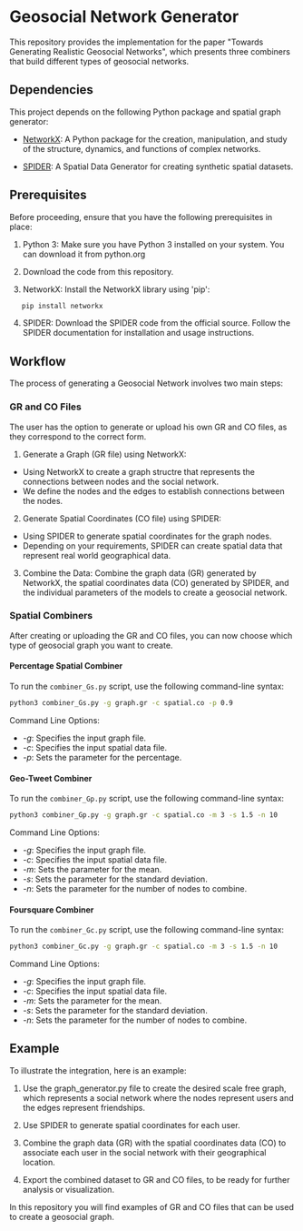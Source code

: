 # Geosocial Network Generator

This repository provides the implementation for the paper "Towards Generating Realistic Geosocial Networks", which presents three combiners that build different types of geosocial networks.

## Dependencies

This project depends on the following Python package and spatial graph generator:

- [NetworkX](https://networkx.github.io/): A Python package for the creation, manipulation, and study of the structure, dynamics, and functions of complex networks.
 
- [SPIDER](https://github.com/aseldawy/spider): A Spatial Data Generator for creating synthetic spatial datasets.

## Prerequisites
Before proceeding, ensure that you have the following prerequisites in place:

1. Python 3: Make sure you have Python 3 installed on your system. You can download it from python.org
   
2. Download the code from this repository.

3. NetworkX: Install the NetworkX library using 'pip':
```bash
   pip install networkx
```
4. SPIDER: Download the SPIDER code from the official source. Follow the SPIDER documentation for installation and usage instructions.

## Workflow
The process of generating a Geosocial Network involves two main steps:

### GR and CO Files

The user has the option to generate or upload his own GR and CO files, as they correspond to the correct form. 

1. Generate a Graph (GR file) using NetworkX:
- Using NetworkX to create a graph structre that represents the connections between nodes and the social network.
- We define the nodes and the edges to establish connections between the nodes.

2. Generate Spatial Coordinates (CO file) using SPIDER:
- Using SPIDER to generate spatial coordinates for the graph nodes.
- Depending on your requirements, SPIDER can create spatial data that represent real world geographical data.
  
3. Combine the Data:
Combine the graph data (GR) generated by NetworkX, the spatial coordinates data (CO) generated by SPIDER, and the individual parameters of the models to create a geosocial network.

### Spatial Combiners
After creating or uploading the GR and CO files, you can now choose which type of geosocial graph you want to create.

#### Percentage Spatial Combiner
To run the `combiner_Gs.py` script, use the following command-line syntax:

```bash
python3 combiner_Gs.py -g graph.gr -c spatial.co -p 0.9
```

Command Line Options:
- *-g*: Specifies the input graph file.
- *-c*: Specifies the input spatial data file.
- *-p*: Sets the parameter for the percentage.

#### Geo-Tweet Combiner
To run the `combiner_Gp.py` script, use the following command-line syntax:

```bash
python3 combiner_Gp.py -g graph.gr -c spatial.co -m 3 -s 1.5 -n 10
```
Command Line Options:
- *-g*: Specifies the input graph file.
- *-c*: Specifies the input spatial data file.
- *-m*: Sets the parameter for the mean.
- *-s*: Sets the parameter for the standard deviation.
- *-n*: Sets the parameter for the number of nodes to combine.

#### Foursquare Combiner
To run the `combiner_Gc.py` script, use the following command-line syntax:

```bash
python3 combiner_Gc.py -g graph.gr -c spatial.co -m 3 -s 1.5 -n 10
```

Command Line Options:
- *-g*: Specifies the input graph file.
- *-c*: Specifies the input spatial data file.
- *-m*: Sets the parameter for the mean.
- *-s*: Sets the parameter for the standard deviation.
- *-n*: Sets the parameter for the number of nodes to combine.


## Example

To illustrate the integration, here is an example:

1. Use the graph_generator.py file to create the desired scale free graph, which represents a social network where the nodes represent users and the edges represent friendships.
   
2. Use SPIDER to generate spatial coordinates for each user.

3. Combine the graph data (GR) with the spatial coordinates data (CO) to associate each user in the social network with their geographical location.
   
4. Export the combined dataset to GR and CO files, to be ready for further analysis or visualization.

In this repository you will find examples of GR and CO files that can be used to create a geosocial graph.
